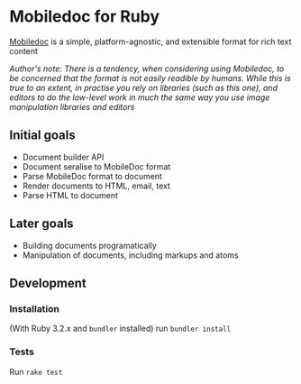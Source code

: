 # Mobiledoc for Ruby

[Mobiledoc](https://github.com/bustle/mobiledoc-kit) is a simple, platform-agnostic, and extensible format for rich text content

_Author's note: There is a tendency, when considering using Mobiledoc, to be concerned that the format is not easily readible by humans. While this is true to an extent, in practise you rely on libraries (such as this one), and editors to do the low-level work in much the same way you use image manipulation libraries and editors_ 

## Initial goals

- Document builder API
- Document seralise to MobileDoc format
- Parse MobileDoc format to document
- Render documents to HTML, email, text
- Parse HTML to document

## Later goals

- Building documents programatically
- Manipulation of documents, including markups and atoms

## Development

### Installation

(With Ruby 3.2.x and `bundler` installed) run `bundler install`

### Tests

Run `rake test`
